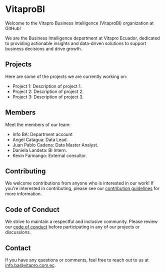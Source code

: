 # VitaproBI

Welcome to the Vitapro Business Intelligence (VitaproBI) organization at GitHub!

We are the Business Intelligence department at Vitapro Ecuador, dedicated to providing actionable insights and data-driven solutions to support business decisions and drive growth.

## Projects

Here are some of the projects we are currently working on:

- Project 1: Description of project 1.
- Project 2: Description of project 2.
- Project 3: Description of project 3.

## Members

Meet the members of our team:

- Info BA: Department account
- Angel Catagua: Data Lead.
- Juan Pablo Cadena: Data Master Analyst.
- Daniela Landeta: BI Intern.
- Kevin Farinango: External consultor.

## Contributing

We welcome contributions from anyone who is interested in our work! If you're interested in contributing, please see our [contribution guidelines](CONTRIBUTING.md) for more information.

## Code of Conduct

We strive to maintain a respectful and inclusive community. Please review our [code of conduct](CODE_OF_CONDUCT.md) before participating in any of our projects or discussions.

## Contact

If you have any questions or comments, feel free to reach out to us at [info.ba@vitapro.com.ec](mailto:info.ba@vitapro.com.ec).
